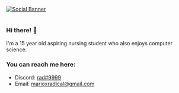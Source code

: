 [![Social Banner](https://raw.githubusercontent.com/radicwl/radicwl/master/assets/heading-banner.png "Header")](https://radicwl.codes/)
<p align='center'>
<h1 align='center'> </h1>
</p>

### Hi there! :wave:


I'm a 15 year old aspiring nursing student who also enjoys computer science.

### You can reach me here:

- Discord: [rad#9999](https://discord.com/users/470677629087776786)
- Email: [marioxradical@gmail.com](mailto:marioxradical@gmail.com)



<!--
**radicwl/radicwl** is a ✨ _special_ ✨ repository because its `README.md` (this file) appears on your GitHub profile.

Here are some ideas to get you started:

- 🔭 I’m currently working on ...
- 🌱 I’m currently learning ...
- 👯 I’m looking to collaborate on ...
- 🤔 I’m looking for help with ...
- 💬 Ask me about ...
- 📫 How to reach me: ...
- 😄 Pronouns: ...
- ⚡ Fun fact: ...
-->
